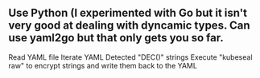 Use Python (I experimented with Go but it isn't very good at dealing with dyncamic types.  Can use yaml2go but that only gets you so far.
----
Read YAML file
Iterate YAML
Detected "DEC()" strings
Execute "kubeseal raw" to encrypt strings and write them back to the YAML